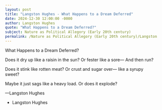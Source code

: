 ```yaml
---
layout: post
title: "Langston Hughes - What Happens to a Dream Deferred"
date: 2024-12-30 12:00:00 -0000
author: Langston Hughes
quote: "What Happens to a Dream Deferred?"
subject: Nature as Political Allegory (Early 20th century)
permalink: /Nature as Political Allegory (Early 20th century)/Langston Hughes/Langston Hughes - What Happens to a Dream Deferred
---
```


What Happens to a Dream Deferred?

Does it dry up
like a raisin in the sun?
Or fester like a sore—
And then run?

Does it stink like rotten meat?
Or crust and sugar over—
like a syrupy sweet?

Maybe it just sags
like a heavy load.
Or does it explode?

—Langston Hughes

- Langston Hughes

